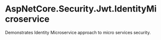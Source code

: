# AspNetCore.Security.Jwt.IdentityMicroservice
Demonstrates Identity Microservice approach to micro services security.
